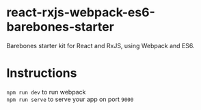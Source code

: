 # react-rxjs-webpack-es6-barebones-starter
Barebones starter kit for React and RxJS, using Webpack and ES6.  

# Instructions  
`npm run dev` to run webpack  
`npm run serve` to serve your app on port `9000`  